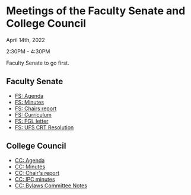 # Meetings of the Faculty Senate and  College Council

April 14th, 2022

2:30PM - 4:30PM

Faculty Senate to go first.


## Faculty Senate


* [FS: Agenda](fs-agenda.docx)
* [FS: Minutes](fs-draft-minutes.docx)
* [FS: Chairs report](fs-chair.docx)
* [FS: Curriculum](fs-curriculum.docx)
* [FS: FGL letter](fs-FGL-letter-grading-policy)
* [FS: UFS CRT Resolution](ufs-crt.docx)

## College Council

* [CC: Agenda](cc-agenda.docx)
* [CC: Minutes](cc-draft-minutes.docx)
* [CC: Chair's report](cc-chair-report)
* [CC: IPC minutes](cc-ipc-minutes.docx)
* [CC: Bylaws Committee Notes](cc-bylaws-notes)
